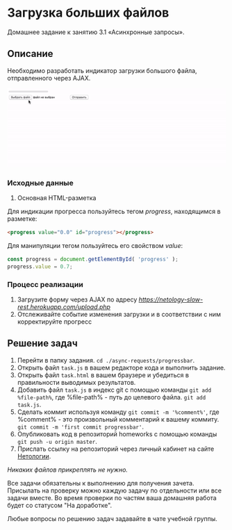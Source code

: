 # Загрузка больших файлов

Домашнее задание к занятию 3.1 «Асинхронные запросы».

## Описание 

Необходимо разработать индикатор загрузки большого файла, отправленного через AJAX.

![Demo](./demo.gif)

### Исходные данные

1. Основная HTML-разметка

Для индикации прогресса пользуйтесь тегом *progress*, находящимся в разметке:

```html
<progress value="0.0" id="progress"></progress>
```

Для манипуляции тегом пользуйтесь его свойством *value*:

```js
const progress = document.getElementById( 'progress' );
progress.value = 0.7;
```

### Процесс реализации

1. Загрузите форму через AJAX по адресу *https://netology-slow-rest.herokuapp.com/upload.php*
2. Отслеживайте событие изменения загрузки и в соответствии 
с ним корректируйте прогресс

## Решение задач

1. Перейти в папку задания. `cd ./async-requests/progressbar`.
2. Открыть файл `task.js` в вашем редакторе кода и выполнить задание.
3. Открыть файл `task.html` в вашем браузере и убедиться в правильности выводимых результатов.
4. Добавить файл `task.js` в индекс git с помощью команды `git add %file-path%`, где %file-path% - путь до целевого файла. `git add task.js`.
5. Сделать коммит используя команду `git commit -m '%comment%'`, где %comment% - это произвольный комментарий к вашему коммиту. `git commit -m 'first commit progressbar'`.
6. Опубликовать код в репозиторий homeworks с помощью команды `git push -u origin master`.
7. Прислать ссылку на репозиторий через личный кабинет на сайте [Нетологии][6].

[0]: https://github.com/
[1]: https://www.sublimetext.com/
[2]: https://code.visualstudio.com/
[3]: https://github.com/netology-code/guides/tree/master/github
[4]: https://git-scm.com/
[5]: https://github.com/netology-code/guides/blob/master/git/REAMDE.md
[6]: https://netology.ru/

*Никаких файлов прикреплять не нужно.*

Все задачи обязательны к выполнению для получения зачета. Присылать на проверку можно каждую задачу по отдельности или все задачи вместе. Во время проверки по частям ваша домашняя работа будет со статусом "На доработке".

Любые вопросы по решению задач задавайте в чате учебной группы.
